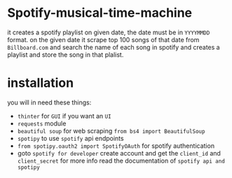 # Spotify-musical-time-machine

it creates a spotify playlist on given date, the date must be in `YYYYMMDD` format. on the given date it scrape top 100 songs of that date from `Billboard.com` and search the name of each song in spotify and creates a playlist and store the song in that plalist.

# installation
you will in need these things:
- `thinter` for `GUI` if you want an `UI`
- `requests` module
- `beautiful soup` for web scraping `from bs4 import BeautifulSoup`
- `spotipy` to use `spotify` api endpoints
- `from spotipy.oauth2 import SpotifyOAuth` for spotify authentication 
- goto `spotify for developer` create account and get the `client_id` and `client_secret`
for more info read the documentation of `spotify api and spotipy`
